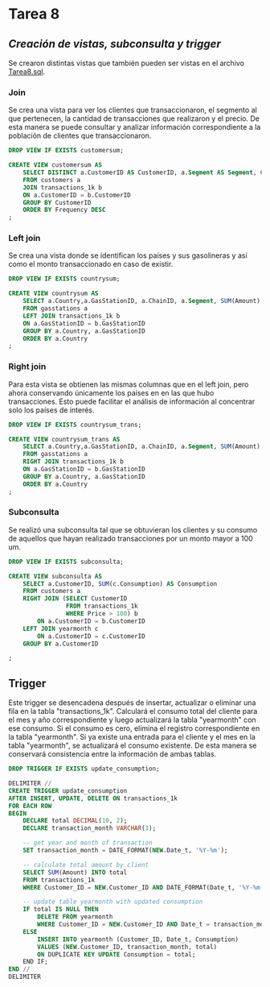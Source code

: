 # **Tarea 8**

## *Creación de vistas, subconsulta y trigger*

Se crearon distintas vistas que también pueden ser vistas en el archivo [Tarea8.sql](https://github.com/SandraCavazos/BDR/blob/master/Tareas/Tarea8.sql).

### Join
Se crea una vista para ver los clientes que transaccionaron, el segmento al que pertenecen, la cantidad de transacciones que realizaron y el precio. De esta manera se puede consultar y analizar información correspondiente a la población de clientes que transaccionaron.

```sql
DROP VIEW IF EXISTS customersum;

CREATE VIEW customersum AS
	SELECT DISTINCT a.CustomerID AS CustomerID, a.Segment AS Segment, COUNT(TransactionID) AS Frequency, SUM(Price) AS Price
	FROM customers a
	JOIN transactions_1k b
	ON a.CustomerID = b.CustomerID	
	GROUP BY CustomerID
	ORDER BY Frequency DESC
;
```

### Left join
Se crea una vista donde se identifican los países y sus gasolineras y así como el monto transaccionado en caso de existir.

```sql
DROP VIEW IF EXISTS countrysum;

CREATE VIEW countrysum AS
	SELECT a.Country,a.GasStationID, a.ChainID, a.Segment, SUM(Amount) AS Amount
	FROM gasstations a
	LEFT JOIN transactions_1k b
	ON a.GasStationID = b.GasStationID	
	GROUP BY a.Country, a.GasStationID
	ORDER BY a.Country
;
```

### Right join
Para esta vista se obtienen las mismas columnas que en el left join, pero ahora conservando únicamente los países en en las que hubo transacciones. Esto puede facilitar el análisis de información al concentrar solo los países de interés.

```sql
DROP VIEW IF EXISTS countrysum_trans;

CREATE VIEW countrysum_trans AS
	SELECT a.Country,a.GasStationID, a.ChainID, a.Segment, SUM(Amount) AS Amount
	FROM gasstations a
	RIGHT JOIN transactions_1k b
	ON a.GasStationID = b.GasStationID	
	GROUP BY a.Country, a.GasStationID
	ORDER BY a.Country
;
```

### Subconsulta
Se realizó una subconsulta tal que se obtuvieran los clientes y su consumo de aquellos que hayan realizado transacciones por un monto mayor a 100 um.

```sql
DROP VIEW IF EXISTS subconsulta;

CREATE VIEW subconsulta AS
	SELECT a.CustomerID, SUM(c.Consumption) AS Consumption
	FROM customers a
	RIGHT JOIN (SELECT CustomerID 
				FROM transactions_1k
				WHERE Price > 100) b
		ON a.CustomerID = b.CustomerID
	LEFT JOIN yearmonth c
		ON a.CustomerID = c.CustomerID
	GROUP BY a.CustomerID

;
```

## Trigger

Este trigger se desencadena después de insertar, actualizar o eliminar una fila en la tabla "transactions_1k". Calculará el consumo total del cliente para el mes y año correspondiente y luego actualizará la tabla "yearmonth" con ese consumo. Si el consumo es cero, elimina el registro correspondiente en la tabla "yearmonth". Si ya existe una entrada para el cliente y el mes en la tabla "yearmonth", se actualizará el consumo existente. De esta manera se conservará consistencia entre la información de ambas tablas.

```sql
DROP TRIGGER IF EXISTS update_consumption;

DELIMITER //
CREATE TRIGGER update_consumption
AFTER INSERT, UPDATE, DELETE ON transactions_1k
FOR EACH ROW
BEGIN
    DECLARE total DECIMAL(10, 2);
    DECLARE transaction_month VARCHAR(3);

    -- get year and month of transaction
    SET transaction_month = DATE_FORMAT(NEW.Date_t, '%Y-%m');

    -- calculate total amount by client
    SELECT SUM(Amount) INTO total
    FROM transactions_1k
    WHERE Customer_ID = NEW.Customer_ID AND DATE_FORMAT(Date_t, '%Y-%m') = transaction_month;

    -- update table yearmonth with updated consumption
    IF total IS NULL THEN
        DELETE FROM yearmonth
        WHERE Customer_ID = NEW.Customer_ID AND Date_t = transaction_month;
    ELSE
        INSERT INTO yearmonth (Customer_ID, Date_t, Consumption)
        VALUES (NEW.Customer_ID, transaction_month, total)
        ON DUPLICATE KEY UPDATE Consumption = total;
    END IF;
END //
DELIMITER
```


